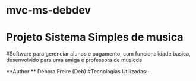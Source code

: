 # mvc-ms-debdev
# Projeto Sistema Simples de musica 
#Software para gerenciar alunos  e pagamento, com funcionalidade basica, desenvolvido para uma amiga e professora de musicda

**Author ** Débora Freire  (Deb)
#Tecnologias Utilizadas:-
